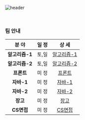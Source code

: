  ![header](https://capsule-render.vercel.app/api?type=soft&color=auto&height=63&section=header&text=공지사항&fontSize=35)

<br>

### 팀 안내

|     분 야      | 일 정 |                            상 세                             |
| :------------: | :---: | :----------------------------------------------------------: |
| **알고리즘-1** | 토,일 | [알고리즘-1](https://github.com/windy825/Study_box/tree/master/알고리즘-1) |
| **알고리즘-2** | 토,일 | [알고리즘-2](https://github.com/windy825/Study_box/tree/master/알고리즘-2) |
|   **프론트**   | 미 정 | [프론트](https://github.com/windy825/Study_box/tree/master/프론트) |
|   **자바-1**   | 미 정 | [자바-1](https://github.com/windy825/Study_box/tree/master/자바-1) |
|   **자바-2**   | 미 정 | [자바-2](https://github.com/windy825/Study_box/tree/master/자바-2) |
|    **장고**    | 미 정 | [장고](https://github.com/windy825/Study_box/tree/master/장고) |
|   **CS면접**   | 미 정 | [CS면접](https://github.com/windy825/Study_box/tree/master/CS면접) |

